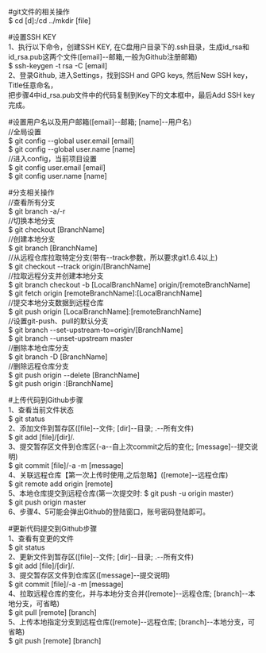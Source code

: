 #git文件的相关操作    
$ cd [d]:/cd ../mkdir [file]   
   
#设置SSH KEY     
1、执行以下命令，创建SSH KEY, 在C盘用户目录下的.ssh目录，生成id_rsa和id_rsa.pub这两个文件([email]--邮箱,一般为Github注册邮箱)      
$ ssh-keygen -t rsa -C [email]     
2、登录Github, 进入Settings，找到SSH and GPG keys, 然后New SSH key，Title任意命名，   
   把步骤4中id_rsa.pub文件中的代码复制到Key下的文本框中，最后Add SSH key完成。
      
#设置用户名以及用户邮箱([email]--邮箱; [name]--用户名)       
//全局设置   
$ git config --global user.email [email]    
$ git config --global user.name [name]     
//进入config，当前项目设置    
$ git config user.email [email]    
$ git config user.name [name]
      
#分支相关操作    
//查看所有分支    
$ git branch -a/-r   
//切换本地分支   
$ git checkout [BranchName]    
//创建本地分支    
$ git branch [BranchName]   
//从远程仓库拉取特定分支(带有--track参数，所以要求git1.6.4以上)   
$ git checkout --track origin/[BranchName]   
//拉取远程分支并创建本地分支   
$ git branch checkout -b [LocalBranchName] origin/[remoteBranchName]   
$ git fetch origin [remoteBranchName]:[LocalBranchName]    
//提交本地分支数据到远程仓库   
$ git push origin [LocalBranchName]:[remoteBranchName]   
//设置git-push、pull的默认分支   
$ git branch --set-upstream-to=origin/[BranchName]   
$ git branch --unset-upstream master   
//删除本地仓库分支   
$ git branch -D [BranchName]   
//删除远程仓库分支   
$ git push origin --delete [BranchName]   
$ git push origin :[BranchName]   
      
#上传代码到Github步骤      
1、查看当前文件状态       
$ git status    
2、添加文件到暂存区([file]--文件; [dir]--目录; .--所有文件)      
$ git add [file]/[dir]/.   
3、提交暂存区文件到仓库区(-a--自上次commit之后的变化; [message]--提交说明)    
$ git commit [file]/-a -m [message]      
4、关联远程仓库【第一次上传时使用,之后忽略】([remote]--远程仓库)      
$ git remote add origin [remote]     
5、本地仓库提交到远程仓库(第一次提交时: $ git push -u origin master)         
$ git push origin master   
6、步骤4、5可能会弹出Github的登陆窗口，账号密码登陆即可。      
       
#更新代码提交到Github步骤       
1、查看有变更的文件       
$ git status    
2、更新文件到暂存区([file]--文件; [dir]--目录; .--所有文件)      
$ git add [file]/[dir]/.     
3、提交暂存区文件到仓库区([message]--提交说明)    
$ git commit [file]/-a -m [message]      
4、拉取远程仓库的变化，并与本地分支合并([remote]--远程仓库; [branch]--本地分支，可省略)       
$ git pull [remote] [branch]     
5、上传本地指定分支到远程仓库([remote]--远程仓库; [branch]--本地分支，可省略)        
$ git push [remote] [branch]       
